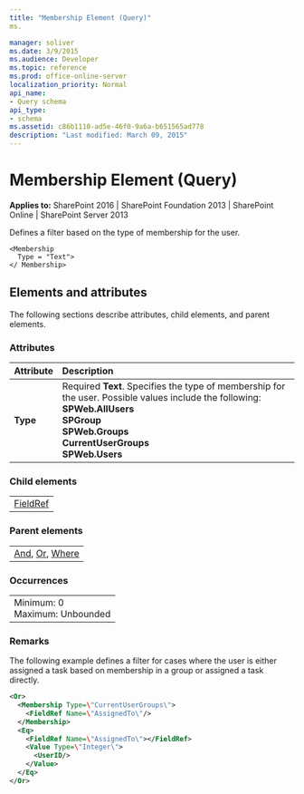 ```yaml
---
title: "Membership Element (Query)"
ms.

manager: soliver
ms.date: 3/9/2015
ms.audience: Developer
ms.topic: reference
ms.prod: office-online-server
localization_priority: Normal
api_name:
- Query schema
api_type:
- schema
ms.assetid: c86b1110-ad5e-46f0-9a6a-b651565ad778
description: "Last modified: March 09, 2015"
---
```


# Membership Element (Query)

 
  
 **Applies to:** SharePoint 2016 | SharePoint Foundation 2013 | SharePoint Online | SharePoint Server 2013
  
Defines a filter based on the type of membership for the user.
  
```
<Membership
  Type = "Text">
</ Membership>
```

## Elements and attributes

The following sections describe attributes, child elements, and parent elements.

### Attributes

|**Attribute**|**Description**|
|:-----|:-----|
|**Type** <br/> | Required **Text**. Specifies the type of membership for the user. Possible values include the following:  <br/> **SPWeb.AllUsers** <br/> **SPGroup** <br/> **SPWeb.Groups** <br/> **CurrentUserGroups** <br/> **SPWeb.Users** <br/> |
   
### Child elements

||
|:-----|
|[FieldRef](fieldref-element-query.md)|
   
### Parent elements

||
|:-----|
|[And](and-element-query.md), [Or](or-element-query.md), [Where](where-element-query.md)|
   
### Occurrences

||
|:-----|
|Minimum: 0  <br/> Maximum: Unbounded  <br/> |
   
### Remarks

The following example defines a filter for cases where the user is either assigned a task based on membership in a group or assigned a task directly.
  
```XML
<Or>
  <Membership Type=\"CurrentUserGroups\">
    <FieldRef Name=\"AssignedTo\"/>
  </Membership>
  <Eq>
    <FieldRef Name=\"AssignedTo\"></FieldRef>
    <Value Type=\"Integer\">
      <UserID/>
    </Value>
  </Eq>
</Or>
```


